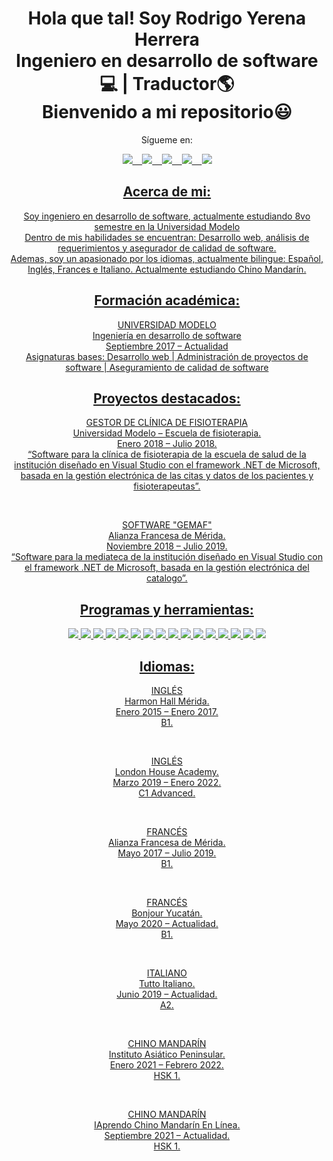   <h1 align=center>
    Hola que tal! Soy Rodrigo Yerena Herrera <br/> Ingeniero en desarrollo de software💻 | Traductor🌎<br/> Bienvenido a mi repositorio😃
  </h1>
<p align=center>Sígueme en:</p>
  <p align=center>
    <a href="https://www.linkedin.com/in/rodrigo-yerena-herrera-7447b1158/"><img src="https://img.shields.io/badge/linkedin-%230077B5.svg?&style=for-the-badge&logo=linkedin&logoColor=white" />&nbsp;&nbsp;&nbsp;
      <a href="https://public.tableau.com/app/profile/rodrigo.yerena#!/?newProfile=&activeTab=0"><img src="https://img.shields.io/badge/Tableau-E97627?style=for-the-badge&logo=Tableau&logoColor=white" />&nbsp;&nbsp;&nbsp;
        <a href="https://www.youtube.com/channel/UCkVClfCCWgLGYIfvW79vxVA"><img src="https://img.shields.io/badge/Youtube-darkred.svg?&style=for-the-badge&logo=youtube&logoColor=white" />&nbsp;&nbsp;&nbsp;
          <a href="https://www.facebook.com/rodrigo.yerena.77"><img src="https://img.shields.io/badge/Facebook-blue?style=for-the-badge&labelColor=blue&logo=facebook&logoColor=white" />&nbsp;&nbsp;&nbsp;
          <a href="https://www.instagram.com/rod_yerena.h/"><img src="https://img.shields.io/badge/Instagram-E4405F?style=for-the-badge&logo=instagram&logoColor=white" />
  </p>
            
<h2 align=center>
  Acerca de mi:
</h2>

<p align=center>
	Soy ingeniero en desarrollo de software, actualmente estudiando 8vo semestre en la Universidad Modelo<br/>Dentro de mis habilidades se encuentran: Desarrollo web, análisis de requerimientos y asegurador de calidad de software.<br/>Ademas, soy un apasionado por los idiomas, actualmente bilingue: Español, Inglés, Frances e Italiano. Actualmente estudiando Chino Mandarín.
</p>
						
<h2 align=center>
  Formación académica:
</h2>
            
<p align=center>
	UNIVERSIDAD MODELO<br/>Ingeniería en desarrollo de software<br/>Septiembre 2017 – Actualidad<br/>Asignaturas bases: Desarrollo web | Administración de proyectos de software | Aseguramiento de calidad de software
</p>
           
<h2 align=center>
  Proyectos destacados:
</h2>
		  
<p align=center>
	GESTOR DE CLÍNICA DE FISIOTERAPIA<br/>Universidad Modelo – Escuela de fisioterapia.<br/>Enero 2018 – Julio 2018.<br/>“Software para la clínica de fisioterapia de la escuela de salud de la institución diseñado en 
Visual Studio con el framework .NET de Microsoft, basada en la gestión electrónica de las 
citas y datos de los pacientes y fisioterapeutas”.

</p>
<br/>
<p align=center>
	SOFTWARE "GEMAF"<br/>Alianza Francesa de Mérida.<br/>Noviembre 2018 – Julio 2019.<br/>“Software para la mediateca de la institución diseñado en Visual Studio con el framework .NET 
de Microsoft, basada en la gestión electrónica del catalogo”.

</p>
	
<h2 align=center>
  Programas y herramientas:
</h2>		  
<p align=center>
	<img src="https://img.shields.io/badge/c-%2300599C.svg?style=for-the-badge&logo=c&logoColor=white" />
	<img src="https://img.shields.io/badge/c++-%2300599C.svg?style=for-the-badge&logo=c%2B%2B&logoColor=white" />
	<img src="https://img.shields.io/badge/c%23-%23239120.svg?style=for-the-badge&logo=c-sharp&logoColor=white" />
	<img src="https://img.shields.io/badge/html-%23E34F26.svg?style=for-the-badge&logo=html5&logoColor=white" />
	<img src="https://img.shields.io/badge/css-%231572B6.svg?style=for-the-badge&logo=css3&logoColor=white" />
	<img src="https://img.shields.io/badge/javascript-%23323330.svg?style=for-the-badge&logo=javascript&logoColor=%23F7DF1E" />
	<img src="https://img.shields.io/badge/mysql-%2300f.svg?style=for-the-badge&logo=mysql&logoColor=white" />
	<img src="https://img.shields.io/badge/react-%2320232a.svg?style=for-the-badge&logo=react&logoColor=%2361DAFB" />
	<img src="https://img.shields.io/badge/swift-F54A2A?style=for-the-badge&logo=swift&logoColor=white" />
	<img src="https://img.shields.io/badge/Visual%20Studio-5C2D91.svg?style=for-the-badge&logo=visual-studio&logoColor=white" />
	<img src="https://img.shields.io/badge/VS%20Code-0078d7.svg?style=for-the-badge&logo=visual-studio-code&logoColor=white" />
	<img src="https://img.shields.io/badge/pycharm-143?style=for-the-badge&logo=pycharm&logoColor=black&color=black&labelColor=green" />
	<img src="https://img.shields.io/badge/jupyter-%23FA0F00.svg?style=for-the-badge&logo=jupyter&logoColor=white" />
	<img src="https://img.shields.io/badge/Xcode-007ACC?style=for-the-badge&logo=Xcode&logoColor=white" />
	<img src="https://img.shields.io/badge/Microsoft-0078D4?style=for-the-badge&logo=microsoft&logoColor=white" />
	<img src="https://img.shields.io/badge/mac%20os-000000?style=for-the-badge&logo=macos&logoColor=F0F0F0" />
	
</p>	
	  
<h2 align=center>
  Idiomas:
</h2>	
		  
<p align=center>
	INGLÉS<br/>Harmon Hall Mérida.<br/>Enero 2015 – Enero 2017.<br/>B1.
</p>
<br/>
<p align=center>
	INGLÉS<br/>London House Academy.<br/>Marzo 2019 – Enero 2022.<br/>C1 Advanced.
</p>
<br/>	
<p align=center>
	FRANCÉS<br/>Alianza Francesa de Mérida.<br/>Mayo 2017 – Julio 2019.<br/>B1.
</p>
<br/>	
<p align=center>
	FRANCÉS<br/>Bonjour Yucatán.<br/>Mayo 2020 – Actualidad.<br/>B1.
</p>
<br/>	
<p align=center>
	ITALIANO<br/>Tutto Italiano.<br/>Junio 2019 – Actualidad.<br/>A2.
</p>
<br/>	
<p align=center>
	CHINO MANDARÍN<br/>Instituto Asiático Peninsular.<br/>Enero 2021 – Febrero 2022.<br/>HSK 1.
</p>
<br/>
<p align=center>
	CHINO MANDARÍN<br/>IAprendo Chino Mandarín En Línea.<br/>Septiembre 2021 – Actualidad.<br/>HSK 1.
</p>
<br/>
		  
		  
		  
		  
		  
